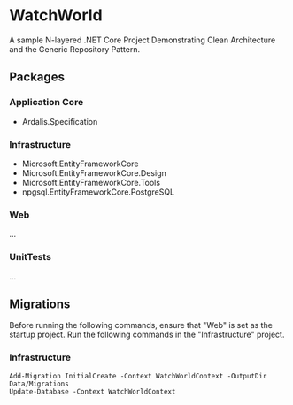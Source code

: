 # WatchWorld

A sample N-layered .NET Core Project Demonstrating Clean Architecture and the Generic Repository Pattern.

## Packages

### Application Core
- Ardalis.Specification

### Infrastructure
- Microsoft.EntityFrameworkCore
- Microsoft.EntityFrameworkCore.Design
- Microsoft.EntityFrameworkCore.Tools
- npgsql.EntityFrameworkCore.PostgreSQL

### Web
...

### UnitTests
...

## Migrations

Before running the following commands, ensure that "Web" is set as the startup project. Run the following commands in the "Infrastructure" project.

### Infrastructure
```
Add-Migration InitialCreate -Context WatchWorldContext -OutputDir Data/Migrations
Update-Database -Context WatchWorldContext
```
